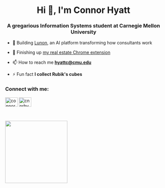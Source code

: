 <h1 align="center">Hi 👋, I'm Connor Hyatt</h1>
<h3 align="center">A gregarious Information Systems student at Carnegie Mellon University</h3>

- 🚀 Building [Lunon](https://www.lunon.ai), an AI platform transforming how consultants work

- 🔭 Finishing up [my real estate Chrome extension](https://github.com/hyattc1/Real-Estate-Risk-Analysis)

- 📫 How to reach me **hyattc@cmu.edu**

- ⚡ Fun fact **I collect Rubik's cubes**

<h3 align="left">Connect with me:</h3>
<p align="left">
<a href="https://linkedin.com/in/connorhyatt" target="blank"><img align="center" src="https://raw.githubusercontent.com/rahuldkjain/github-profile-readme-generator/master/src/images/icons/Social/linked-in-alt.svg" alt="connorhyatt" height="30" width="40" /></a>
<a href="https://instagram.com/cnnrhy" target="blank"><img align="center" src="https://raw.githubusercontent.com/rahuldkjain/github-profile-readme-generator/master/src/images/icons/Social/instagram.svg" alt="cnnrhy" height="30" width="40" /></a>
</p>
<p>&nbsp;</p>
<img width = 200 src="https://media1.tenor.com/m/8rYxK22VV8YAAAAd/berserk-guts-berserk.gif"/>
